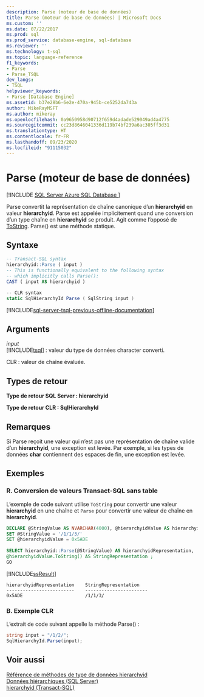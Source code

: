 ```yaml
---
description: Parse (moteur de base de données)
title: Parse (moteur de base de données) | Microsoft Docs
ms.custom: ''
ms.date: 07/22/2017
ms.prod: sql
ms.prod_service: database-engine, sql-database
ms.reviewer: ''
ms.technology: t-sql
ms.topic: language-reference
f1_keywords:
- Parse
- Parse_TSQL
dev_langs:
- TSQL
helpviewer_keywords:
- Parse [Database Engine]
ms.assetid: b37e28b6-6e2e-470a-945b-ce5252da743a
author: MikeRayMSFT
ms.author: mikeray
ms.openlocfilehash: 0a9650958d90712f659d4adade529049ad4a4775
ms.sourcegitcommit: cc23d8646041336d119b74bf239a6ac305ff3d31
ms.translationtype: HT
ms.contentlocale: fr-FR
ms.lasthandoff: 09/23/2020
ms.locfileid: "91115032"
---
```

# <a name="parse-database-engine"></a>Parse (moteur de base de données)
[!INCLUDE [SQL Server Azure SQL Database ](../../includes/applies-to-version/sql-asdb.md)]

Parse convertit la représentation de chaîne canonique d’un **hierarchyid** en valeur **hierarchyid**. Parse est appelée implicitement quand une conversion d’un type chaîne en **hierarchyid** se produit. Agit comme l’opposé de [ToString](../../t-sql/data-types/tostring-database-engine.md). Parse() est une méthode statique.
  
## <a name="syntax"></a>Syntaxe  
  
```sql
-- Transact-SQL syntax  
hierarchyid::Parse ( input )  
-- This is functionally equivalent to the following syntax   
-- which implicitly calls Parse():  
CAST ( input AS hierarchyid )  
```  
  
```csharp
-- CLR syntax  
static SqlHierarchyId Parse ( SqlString input )   
```  
  
[!INCLUDE[sql-server-tsql-previous-offline-documentation](../../includes/sql-server-tsql-previous-offline-documentation.md)]

## <a name="arguments"></a>Arguments
*input*  
[!INCLUDE[tsql](../../includes/tsql-md.md)] : valeur du type de données character converti.
  
CLR : valeur de chaîne évaluée.
  
## <a name="return-types"></a>Types de retour  
**Type de retour SQL Server : hierarchyid**
  
**Type de retour CLR : SqlHierarchyId**
  
## <a name="remarks"></a>Remarques  
Si Parse reçoit une valeur qui n’est pas une représentation de chaîne valide d’un **hierarchyid**, une exception est levée. Par exemple, si les types de données **char** contiennent des espaces de fin, une exception est levée.
  
## <a name="examples"></a>Exemples  
  
### <a name="a-converting-transact-sql-values-without-a-table"></a>R. Conversion de valeurs Transact-SQL sans table  
L’exemple de code suivant utilise `ToString` pour convertir une valeur **hierarchyid** en une chaîne et `Parse` pour convertir une valeur de chaîne en **hierarchyid**.
  
```sql
DECLARE @StringValue AS NVARCHAR(4000), @hierarchyidValue AS hierarchyid  
SET @StringValue = '/1/1/3/'  
SET @hierarchyidValue = 0x5ADE  
  
SELECT hierarchyid::Parse(@StringValue) AS hierarchyidRepresentation,  
@hierarchyidValue.ToString() AS StringRepresentation ;
GO  
```  
  
[!INCLUDE[ssResult](../../includes/ssresult-md.md)]
  
```
hierarchyidRepresentation    StringRepresentation
-------------------------    -----------------------
0x5ADE                       /1/1/3/
```
  
### <a name="b-clr-example"></a>B. Exemple CLR  
L’extrait de code suivant appelle la méthode Parse() :
  
```csharp
string input = "/1/2/";  
SqlHierarchyId.Parse(input);  
```  
  
## <a name="see-also"></a>Voir aussi
[Référence de méthodes de type de données hierarchyid](https://msdn.microsoft.com/library/01a050f5-7580-4d5f-807c-7f11423cbb06)  
[Données hiérarchiques &#40;SQL Server&#41;](../../relational-databases/hierarchical-data-sql-server.md)  
[hierarchyid &#40;Transact-SQL&#41;](../../t-sql/data-types/hierarchyid-data-type-method-reference.md)
  
  

